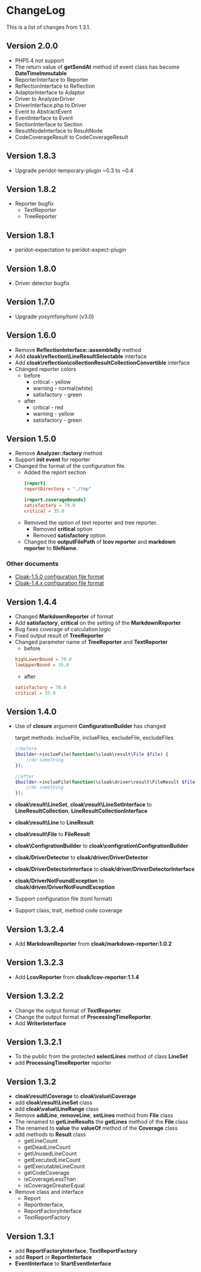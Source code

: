 ChangeLog
======================================

This is a list of changes from 1.3.1.


Version 2.0.0
---------------------------------------------------------------
* PHP5.4 not support
* The return value of **getSendAt** method of event class has become **DateTimeImmutable**
* ReporterInterface to Reporter
* ReflectionInterface to Reflection
* AdaptorInterface to Adaptor
* Driver to AnalyzerDriver
* DriverInterface.php to Driver
* Event to AbstractEvent
* EventInterface to Event
* SectionInterface to Section
* ResultNodeInterface to ResultNode
* CodeCoverageResult to CodeCoverageResult

Version 1.8.3
---------------------------------------------------------------
* Upgrade peridot-temporary-plugin ~0.3 to ~0.4

Version 1.8.2
---------------------------------------------------------------
* Reporter bugfix
	* TextReporter
	* TreeReporter

Version 1.8.1
---------------------------------------------------------------
* peridot-expectation to peridot-expect-plugin

Version 1.8.0
---------------------------------------------------------------
* Driver detector bugfix

Version 1.7.0
---------------------------------------------------------------
* Upgrade yosymfony/toml (v3.0)

Version 1.6.0
---------------------------------------------------------------
* Remove **ReflectionInterface::assembleBy** method
* Add **cloak\reflection\LineResultSelectable** interface
* Add **cloak\reflection\collectionResultCollectionConvertible** interface
* Changed reporter colors
	* before
		* critical - yellow
		* warning - normal(white)
		* satisfactory - green
	* after
		* critical - red
		* warning - yellow
		* satisfactory - green

Version 1.5.0
---------------------------------------------------------------
* Remove **Analyzer::factory** method
* Support **init event** for reporter
* Changed the format of the configuration file.
	* Added the report section
		```toml
		[report]
		reportDirectory = "./tmp"

		[report.coverageBounds]
		satisfactory = 70.0
		critical = 35.0
		```
	* Removed the option of text reporter and tree reporter.
		* Removed **critical** option
		* Removed **satisfactory** option
	* Changed the **outputFilePath** of **lcov reporter** and **markdown reporter** to **fileName**.

### Other documents

* [Cloak-1.5.0 configuration file format](https://gist.github.com/holyshared/5eaa313b2df78818dbad)
* [Cloak-1.4.x configuration file format](https://gist.github.com/holyshared/06b726254ce4a2fec899)


Version 1.4.4
---------------------------------------------------------------
* Changed **MarkdownReporter** of format
* Add **satisfactory**, **critical** on the setting of the **MarkdownReporter**
* Bug fixes coverage of calculation logic
* Fixed output result of **TreeReporter**
* Changed parameter name of **TreeReporter** and **TextReporter**
	* before
	```toml
	highLowerBound = 70.0
	lowUpperBound = 35.0
	```
	* after
	```toml
	satisfactory = 70.0
	critical = 35.0
	```

Version 1.4.0
---------------------------------------------------------------
* Use of **closure** argument **ConfigurationBuilder** has changed

	target methods: inclueFile, inclueFiles, excludeFile, excludeFiles

	```php
	//before
	$builder->inclueFile(function(\cloak\result\File $file) {
    	//do something
	});
	```

	```php
	//after
	$builder->inclueFile(function(\cloak\driver\result\FileResult $file) {
    	//do something
	});
	```

* **cloak\result\LineSet**, **cloak\result\LineSetInterface** to **LineResultCollection**, **LineResultCollectionInterface**
* **cloak\result\Line** to **LineResult**
* **cloak\result\File** to **FileResult**
* **cloak\ConfigrationBuilder** to **cloak\configration\ConfigrationBuilder**
* **cloak/DriverDetector** to **cloak/driver/DriverDetector**
* **cloak/DriverDetectorInterface** to **cloak/driver/DriverDetectorInterface**
* **cloak/DriverNotFoundException** to **cloak/driver/DriverNotFoundException**
* Support configuration file (toml format)
* Support class, trait, method code coverage


Version 1.3.2.4
---------------------------------------------------------------
* Add **MarkdownReporter** from **cloak/markdown-reporter:1.0.2**

Version 1.3.2.3
---------------------------------------------------------------
* Add **LcovReporter** from **cloak/lcov-reporter:1.1.4**

Version 1.3.2.2
---------------------------------------------------------------
* Change the output format of **TextReporter**.
* Change the output format of **ProcessingTimeReporter**.
* Add **WriterInterface**

Version 1.3.2.1
---------------------------------------------------------------
* To the public from the protected **selectLines** method of class **LineSet**
* add **ProcessingTimeReporter** reporter

Version 1.3.2
---------------------------------------------------------------
* **cloak\result\Coverage** to **cloak\value\Coverage**
* add **cloak\result\LineSet** class
* add **cloak\value\LineRange** class
* Remove **addLine**, **removeLine**, **setLines** method from **File** class
* The renamed to **getLineResults** the **getLines** method of the **File** class
* The renamed to **value** the **valueOf** method of the **Coverage** class
* add methods to **Result** class
	* getLineCount
	* getDeadLineCount
	* getUnusedLineCount
	* getExecutedLineCount
	* getExecutableLineCount
	* getCodeCoverage
	* isCoverageLessThan
	* isCoverageGreaterEqual
* Remove class and interface
	* Report
	* ReportInterface,
	* ReportFactoryInterface
	* TextReportFactory

Version 1.3.1
---------------------------------------------------------------
* add **ReportFactoryInterface**, **TextReportFactory**
* add **Report** or **ReportInterface**
* **EventInterface** to **StartEventInterface**
